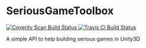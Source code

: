 SeriousGameToolbox
==================
<a href="https://scan.coverity.com/projects/3213">
  <img alt="Coverity Scan Build Status"
       src="https://scan.coverity.com/projects/3213/badge.svg"/>
</a>
<a href="https://travis-ci.org/Groutcho/">
  <img alt="Travis CI Build Status"
       src="https://travis-ci.org/Groutcho/SeriousGameToolbox.svg"/>
</a>

A simple API to help building serious games in Unity3D

